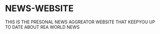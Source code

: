 # NEWS-WEBSITE
THIS IS THE PRESONAL NEWS AGGREATOR WEBSITE THAT KEEPYOU UP TO DATE ABOUT REA WORLD NEWS

